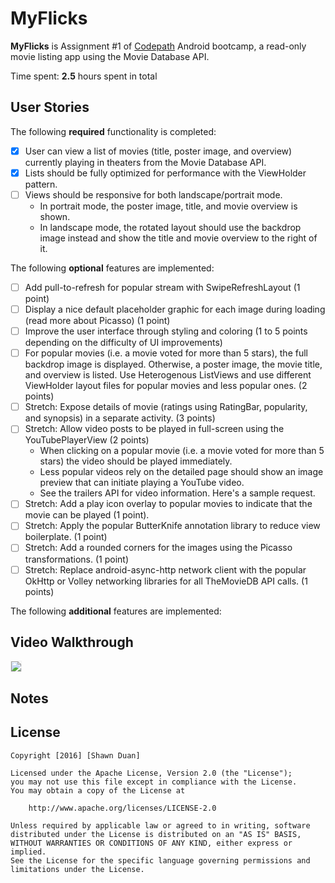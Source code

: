 # MyFlicks

**MyFlicks** is Assignment #1 of [Codepath](http://codepath.com/) Android bootcamp, a read-only movie listing app using the Movie Database API.

Time spent: **2.5** hours spent in total

## User Stories

The following **required** functionality is completed:

* [X] User can view a list of movies (title, poster image, and overview) currently playing in theaters from the Movie Database API.
* [X] Lists should be fully optimized for performance with the ViewHolder pattern.
* [ ] Views should be responsive for both landscape/portrait mode.
    * In portrait mode, the poster image, title, and movie overview is shown.
    * In landscape mode, the rotated layout should use the backdrop image instead and show the title and movie overview to the right of it.

The following **optional** features are implemented:

* [ ] Add pull-to-refresh for popular stream with SwipeRefreshLayout (1 point)
* [ ] Display a nice default placeholder graphic for each image during loading (read more about Picasso) (1 point)
* [ ] Improve the user interface through styling and coloring (1 to 5 points depending on the difficulty of UI improvements)
* [ ] For popular movies (i.e. a movie voted for more than 5 stars), the full backdrop image is displayed. Otherwise, a poster image, the movie title, and overview is listed. Use Heterogenous ListViews and use different ViewHolder layout files for popular movies and less popular ones. (2 points)
* [ ] Stretch: Expose details of movie (ratings using RatingBar, popularity, and synopsis) in a separate activity. (3 points)
* [ ] Stretch: Allow video posts to be played in full-screen using the YouTubePlayerView (2 points)
    * When clicking on a popular movie (i.e. a movie voted for more than 5 stars) the video should be played immediately.
    * Less popular videos rely on the detailed page should show an image preview that can initiate playing a YouTube video.
    * See the trailers API for video information. Here's a sample request.
* [ ] Stretch: Add a play icon overlay to popular movies to indicate that the movie can be played (1 point).
* [ ] Stretch: Apply the popular ButterKnife annotation library to reduce view boilerplate. (1 point)
* [ ] Stretch: Add a rounded corners for the images using the Picasso transformations. (1 point)
* [ ] Stretch: Replace android-async-http network client with the popular OkHttp or Volley networking libraries for all TheMovieDB API calls. (1 points)

The following **additional** features are implemented:


## Video Walkthrough

<!---Here's a walkthrough of implemented user stories:--->

<div>
    <img src='***' style='border: #f1f1f1 solid 1px'/>
</div>

## Notes

<!---Describe any challenges encountered while building the app.--->

## License

    Copyright [2016] [Shawn Duan]

    Licensed under the Apache License, Version 2.0 (the "License");
    you may not use this file except in compliance with the License.
    You may obtain a copy of the License at

        http://www.apache.org/licenses/LICENSE-2.0

    Unless required by applicable law or agreed to in writing, software
    distributed under the License is distributed on an "AS IS" BASIS,
    WITHOUT WARRANTIES OR CONDITIONS OF ANY KIND, either express or implied.
    See the License for the specific language governing permissions and
    limitations under the License.